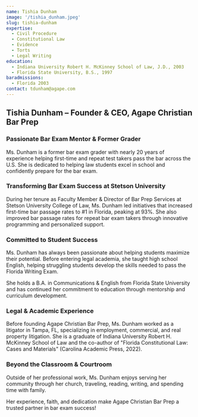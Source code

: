 ```yaml
---
name: Tishia Dunham
image: '/tishia_dunham.jpeg'
slug: tishia-dunham
expertise:
  - Civil Procedure
  - Constitutional Law
  - Evidence
  - Torts
  - Legal Writing
education:
  - Indiana University Robert H. McKinney School of Law, J.D., 2003
  - Florida State University, B.S., 1997
baradmissions:
  - Florida 2003
contact: tdunham@agape.com
---
```


## Tishia Dunham – Founder & CEO, Agape Christian Bar Prep

### Passionate Bar Exam Mentor & Former Grader

Ms. Dunham is a former bar exam grader with nearly 20 years of experience helping first-time and repeat test takers pass the bar across the U.S. She is dedicated to helping law students excel in school and confidently prepare for the bar exam.

### Transforming Bar Exam Success at Stetson University

During her tenure as Faculty Member & Director of Bar Prep Services at Stetson University College of Law, Ms. Dunham led initiatives that increased first-time bar passage rates to #1 in Florida, peaking at 93%. She also improved bar passage rates for repeat bar exam takers through innovative programming and personalized support.

### Committed to Student Success

Ms. Dunham has always been passionate about helping students maximize their potential. Before entering legal academia, she taught high school English, helping struggling students develop the skills needed to pass the Florida Writing Exam.

She holds a B.A. in Communications & English from Florida State University and has continued her commitment to education through mentorship and curriculum development.

### Legal & Academic Experience

Before founding Agape Christian Bar Prep, Ms. Dunham worked as a litigator in Tampa, FL, specializing in employment, commercial, and real property litigation. She is a graduate of Indiana University Robert H. McKinney School of Law and the co-author of "Florida Constitutional Law: Cases and Materials" (Carolina Academic Press, 2022).

### Beyond the Classroom & Courtroom

Outside of her professional work, Ms. Dunham enjoys serving her community through her church, traveling, reading, writing, and spending time with family.

Her experience, faith, and dedication make Agape Christian Bar Prep a trusted partner in bar exam success!
